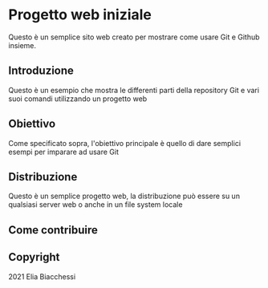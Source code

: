 # Progetto web iniziale

Questo è un semplice sito web creato per mostrare come usare Git e Github insieme.

## Introduzione

Questo è un esempio che mostra le differenti parti della repository Git e vari suoi comandi utilizzando un progetto web

## Obiettivo

Come specificato sopra, l'obiettivo principale è quello di dare semplici esempi per imparare ad usare Git

## Distribuzione

Questo è un semplice progetto web, la distribuzione può essere su un qualsiasi server web o anche in un file system locale

## Come contribuire

## Copyright

2021 Elia Biacchessi
